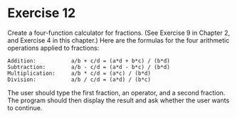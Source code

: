 # Exercise 12

Create a four-function calculator for fractions. (See Exercise 9 in Chapter 2, and Exercise 4 in this chapter.) Here are the formulas for the four arithmetic operations applied to fractions:

	Addition:      		a/b + c/d = (a*d + b*c) / (b*d)
	Subtraction:   		a/b - c/d = (a*d - b*c) / (b*d)
	Multiplication:		a/b * c/d = (a*c) / (b*d)
	Division:      		a/b / c/d = (a*d) / (b*c)

The user should type the first fraction, an operator, and a second fraction. The program should then display the result and ask whether the user wants to continue.